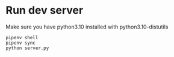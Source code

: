 # Run dev server
Make sure you have python3.10 installed with python3.10-distutils 
```
pipenv shell
pipenv sync
python server.py
```
